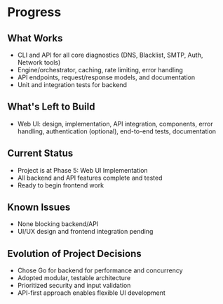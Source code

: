 # Progress

## What Works
- CLI and API for all core diagnostics (DNS, Blacklist, SMTP, Auth, Network tools)
- Engine/orchestrator, caching, rate limiting, error handling
- API endpoints, request/response models, and documentation
- Unit and integration tests for backend

## What's Left to Build
- Web UI: design, implementation, API integration, components, error handling, authentication (optional), end-to-end tests, documentation

## Current Status
- Project is at Phase 5: Web UI Implementation
- All backend and API features complete and tested
- Ready to begin frontend work

## Known Issues
- None blocking backend/API
- UI/UX design and frontend integration pending

## Evolution of Project Decisions
- Chose Go for backend for performance and concurrency
- Adopted modular, testable architecture
- Prioritized security and input validation
- API-first approach enables flexible UI development
